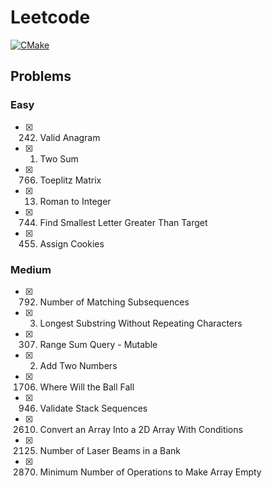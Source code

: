 # Leetcode

[![CMake](https://github.com/palmanov/scpi-wrapper/actions/workflows/cmake.yml/badge.svg)](https://github.com/palmanov/scpi-wrapper/actions/workflows/cmake.yml)

## Problems

### Easy

- [x] 242. Valid Anagram
- [x] 1. Two Sum
- [x] 766. Toeplitz Matrix
- [x] 13. Roman to Integer
- [x] 744. Find Smallest Letter Greater Than Target
- [x] 455. Assign Cookies

### Medium

- [x] 792. Number of Matching Subsequences
- [x] 3. Longest Substring Without Repeating Characters
- [x] 307. Range Sum Query - Mutable
- [x] 2. Add Two Numbers
- [x] 1706. Where Will the Ball Fall
- [x] 946. Validate Stack Sequences
- [x] 2610. Convert an Array Into a 2D Array With Conditions
- [x] 2125. Number of Laser Beams in a Bank
- [x] 2870. Minimum Number of Operations to Make Array Empty
